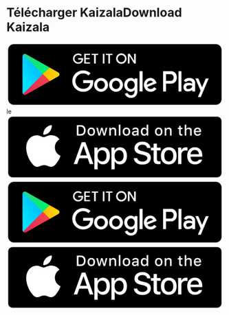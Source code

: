# <a name="download-kaizala"></a><span data-ttu-id="dec3a-101">Télécharger Kaizala</span><span class="sxs-lookup"><span data-stu-id="dec3a-101">Download Kaizala</span></span> 
<span data-ttu-id="dec3a-102">[![Activer](images/playstore.png)](https://aka.ms/kaizala-android)
le[![magasin d’applications du Store](images/appstore.png)](https://itunes.apple.com/in/app/kaizala-get-work-done-on-chat/id1112208399)</span><span class="sxs-lookup"><span data-stu-id="dec3a-102">[![Play Store](images/playstore.png)](https://aka.ms/kaizala-android)
[![App Store](images/appstore.png)](https://itunes.apple.com/in/app/kaizala-get-work-done-on-chat/id1112208399)</span></span>
